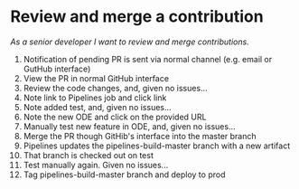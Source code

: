 # Review and merge a contribution
_As a senior developer I want to review and merge contributions._

1. Notification of pending PR is sent via normal channel (e.g. email or GutHub
   interface)
1. View the PR in normal GitHub interface
1. Review the code changes, and, given no issues...
1. Note link to Pipelines job and click link
1. Note added test, and, given no issues...
1. Note the new ODE and click on the provided URL
1. Manually test new feature in ODE, and, given no issues...
1. Merge the PR though GitHib's interface into the master branch
1. Pipelines updates the pipelines-build-master branch with a new artifact
1. That branch is checked out on test
1. Test manually again. Given no issues...
1. Tag pipelines-build-master branch and deploy to prod